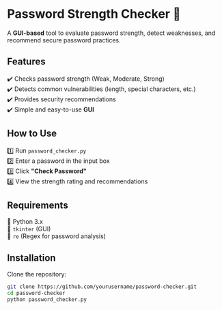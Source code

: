 # **Password Strength Checker 🔐**  

A **GUI-based** tool to evaluate password strength, detect weaknesses, and recommend secure password practices.  

## **Features**  
✔️ Checks password strength (Weak, Moderate, Strong)  
✔️ Detects common vulnerabilities (length, special characters, etc.)  
✔️ Provides security recommendations  
✔️ Simple and easy-to-use **GUI**  

## **How to Use**  
1️⃣ Run `password_checker.py`  
2️⃣ Enter a password in the input box  
3️⃣ Click **"Check Password"**  
4️⃣ View the strength rating and recommendations  

## **Requirements**  
📌 Python 3.x  
📌 `tkinter` (GUI)  
📌 `re` (Regex for password analysis)  

## **Installation**  
Clone the repository:  
```sh
git clone https://github.com/yourusername/password-checker.git
cd password-checker
python password_checker.py
```
